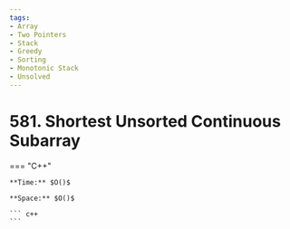 ```yaml
---
tags:
- Array
- Two Pointers
- Stack
- Greedy
- Sorting
- Monotonic Stack
- Unsolved
---
```



# 581. Shortest Unsorted Continuous Subarray

=== "C++"

    **Time:** $O()$

    **Space:** $O()$

    ``` c++
    ```